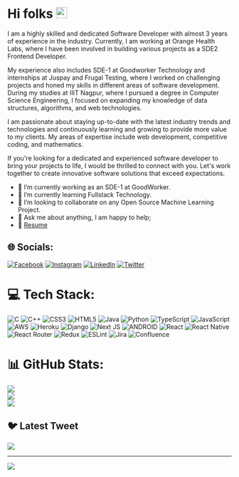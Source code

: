 # Hi folks <img src="https://media.giphy.com/media/hvRJCLFzcasrR4ia7z/giphy.gif" width="25px">

I am a highly skilled and dedicated Software Developer with almost 3 years of experience in the industry. Currently, I am working at Orange Health Labs, where I have been involved in building various projects as a SDE2 Frontend Developer.

My experience also includes SDE-1 at Goodworker Technology and internships at Juspay and Frugal Testing, where I worked on challenging projects and honed my skills in different areas of software development. During my studies at IIIT Nagpur, where I pursued a degree in Computer Science Engineering, I focused on expanding my knowledge of data structures, algorithms, and web technologies.

I am passionate about staying up-to-date with the latest industry trends and technologies and continuously learning and growing to provide more value to my clients. My areas of expertise include web development, competitive coding, and mathematics.

If you're looking for a dedicated and experienced software developer to bring your projects to life, I would be thrilled to connect with you. Let's work together to create innovative software solutions that exceed expectations.

- 🔭 I’m currently working as an SDE-1 at GoodWorker.
- 🌱 I’m currently learning Fullstack Technology.
- 👯 I’m looking to collaborate on any Open Source Machine Learning Project.
- 💬 Ask me about anything, I am happy to help;
- 📝 [Resume](https://drive.google.com/file/d/1XYbPzSqxRMg_76FzvFkKZlBC-htKzNPi/view?usp=share_link)

## 🌐 Socials:
[![Facebook](https://img.shields.io/badge/Facebook-%231877F2.svg?logo=Facebook&logoColor=white)](https://facebook.com/https://www.facebook.com/ak78158) [![Instagram](https://img.shields.io/badge/Instagram-%23E4405F.svg?logo=Instagram&logoColor=white)](https://instagram.com/https://www.facebook.com/ak78158) [![LinkedIn](https://img.shields.io/badge/LinkedIn-%230077B5.svg?logo=linkedin&logoColor=white)](https://linkedin.com/in/https://www.linkedin.com/in/amit-kumar-b11a5016a/) [![Twitter](https://img.shields.io/badge/Twitter-%231DA1F2.svg?logo=Twitter&logoColor=white)](https://twitter.com/https://twitter.com/Amitkum39380689) 

# 💻 Tech Stack:
![C](https://img.shields.io/badge/c-%2300599C.svg?style=for-the-badge&logo=c&logoColor=white) ![C++](https://img.shields.io/badge/c++-%2300599C.svg?style=for-the-badge&logo=c%2B%2B&logoColor=white) ![CSS3](https://img.shields.io/badge/css3-%231572B6.svg?style=for-the-badge&logo=css3&logoColor=white) ![HTML5](https://img.shields.io/badge/html5-%23E34F26.svg?style=for-the-badge&logo=html5&logoColor=white) ![Java](https://img.shields.io/badge/java-%23ED8B00.svg?style=for-the-badge&logo=java&logoColor=white) ![Python](https://img.shields.io/badge/python-3670A0?style=for-the-badge&logo=python&logoColor=ffdd54) ![TypeScript](https://img.shields.io/badge/typescript-%23007ACC.svg?style=for-the-badge&logo=typescript&logoColor=white) ![JavaScript](https://img.shields.io/badge/javascript-%23323330.svg?style=for-the-badge&logo=javascript&logoColor=%23F7DF1E) ![AWS](https://img.shields.io/badge/AWS-%23FF9900.svg?style=for-the-badge&logo=amazon-aws&logoColor=white) ![Heroku](https://img.shields.io/badge/heroku-%23430098.svg?style=for-the-badge&logo=heroku&logoColor=white) ![Django](https://img.shields.io/badge/django-%23092E20.svg?style=for-the-badge&logo=django&logoColor=white) ![Next JS](https://img.shields.io/badge/Next-black?style=for-the-badge&logo=next.js&logoColor=white) ![ANDROID](https://img.shields.io/badge/android-%2320232a.svg?style=for-the-badge&logo=android&logoColor=%a4c639) ![React](https://img.shields.io/badge/react-%2320232a.svg?style=for-the-badge&logo=react&logoColor=%2361DAFB) ![React Native](https://img.shields.io/badge/react_native-%2320232a.svg?style=for-the-badge&logo=react&logoColor=%2361DAFB) ![React Router](https://img.shields.io/badge/React_Router-CA4245?style=for-the-badge&logo=react-router&logoColor=white) ![Redux](https://img.shields.io/badge/redux-%23593d88.svg?style=for-the-badge&logo=redux&logoColor=white) ![ESLint](https://img.shields.io/badge/ESLint-4B3263?style=for-the-badge&logo=eslint&logoColor=white) ![Jira](https://img.shields.io/badge/jira-%230A0FFF.svg?style=for-the-badge&logo=jira&logoColor=white) ![Confluence](https://img.shields.io/badge/confluence-%23172BF4.svg?style=for-the-badge&logo=confluence&logoColor=white)
# 📊 GitHub Stats:
![](https://github-readme-stats.vercel.app/api?username=ak78158&theme=dark&hide_border=false&include_all_commits=false&count_private=false)<br/>
![](https://github-readme-streak-stats.herokuapp.com/?user=ak78158&theme=dark&hide_border=false)<br/>
![](https://github-readme-stats.vercel.app/api/top-langs/?username=ak78158&theme=dark&hide_border=false&include_all_commits=false&count_private=false&layout=compact)

## 🐦 Latest Tweet
[![](https://gtce.itsvg.in/api?username=https://twitter.com/Amitkum39380689)](https://github.com/VishwaGauravIn/github-twitter-card-embed)

---
[![](https://visitcount.itsvg.in/api?id=ak78158&icon=0&color=0)](https://visitcount.itsvg.in)
